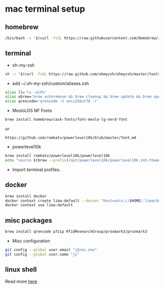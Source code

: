 # mac terminal setup

## homebrew
```bash
/bin/bash -c "$(curl -fsSL https://raw.githubusercontent.com/Homebrew/install/HEAD/install.sh)"
```
## terminal
* oh-my-zsh
```bash
sh -c "$(curl -fsSL https://raw.github.com/ohmyzsh/ohmyzsh/master/tools/install.sh)"
```
* add ~/.oh-my-zsh/custom/aliases.zsh
```bash
alias ll='ls -alFG'
alias ubrew='brew autoremove && brew cleanup && brew update && brew upgrade && brew cleanup && brew autoremove && brew cleanup && brew doctor && omz update && (cd ~/.oh-my-zsh/custom/themes/powerlevel10k ; git pull)'
alias qrencode='qrencode -t ansi256utf8 -r'
```
* MesloLGS NF Fonts
```bash
brew install homebrew/cask-fonts/font-meslo-lg-nerd-font
```
or
```
https://github.com/romkatv/powerlevel10k/blob/master/font.md
```
 * powerlevel10k
```bash
brew install romkatv/powerlevel10k/powerlevel10k
echo "source $(brew --prefix)/opt/powerlevel10k/powerlevel10k.zsh-theme" >>~/.zshrc
```
* Import terminal profiles.

## docker
```bash
brew install docker
docker context create lima-default --docker "host=unix://$HOME/.lima/default/sock/docker.sock"
docker context use lima-default
```
## misc packages
```bash
brew install qrencode p7zip RfidResearchGroup/proxmark3/proxmark3
```
* Misc configuration
```bash
git config --global user.email "j@roc.one"
git config --global user.name "jz"
```
## linux shell
Read more [here](./README.md)
